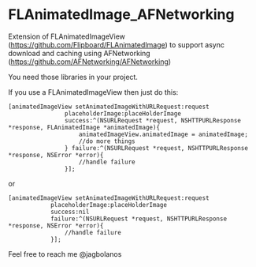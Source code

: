 FLAnimatedImage_AFNetworking
============================

Extension of FLAnimatedImageView (https://github.com/Flipboard/FLAnimatedImage) to support async download and caching using AFNetworking (https://github.com/AFNetworking/AFNetworking)

You need those libraries in your project.

If you use a FLAnimatedImageView then just do this:

    [animatedImageView setAnimatedImageWithURLRequest:request 
                    placeholderImage:placeHolderImage 
                    success:^(NSURLRequest *request, NSHTTPURLResponse *response, FLAnimatedImage *animatedImage){
                        animatedImageView.animatedImage = animatedImage;
    					//do more things
                    } failure:^(NSURLRequest *request, NSHTTPURLResponse *response, NSError *error){
                        //handle failure
                    }];

or

    [animatedImageView setAnimatedImageWithURLRequest:request 
                placeholderImage:placeHolderImage 
                success:nil
                failure:^(NSURLRequest *request, NSHTTPURLResponse *response, NSError *error){
                    //handle failure
                }];

Feel free to reach me @jagbolanos
